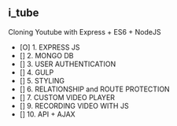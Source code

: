## i_tube


Cloning Youtube with Express + ES6 + NodeJS

- [O] 1. EXPRESS JS
- [] 2. MONGO DB
- [] 3. USER AUTHENTICATION
- [] 4. GULP
- [] 5. STYLING
- [] 6. RELATIONSHIP and ROUTE PROTECTION
- [] 7. CUSTOM VIDEO PLAYER
- [] 9. RECORDING VIDEO WITH JS
- [] 10. API + AJAX
